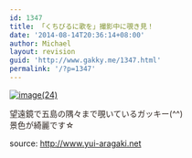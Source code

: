 ```yaml
---
id: 1347
title: 「くちびるに歌を」撮影中に覗き見！
date: '2014-08-14T20:36:14+08:00'
author: Michael
layout: revision
guid: 'http://www.gakky.me/1347.html'
permalink: '/?p=1347'
---
```


[![image(24)](http://www.yui-aragaki.org/wp-content/uploads/2014/08/image24.jpg)](http://www.yui-aragaki.org/wp-content/uploads/2014/08/image24.jpg)

<span style="color: #302722;">望遠鏡で五島の隅々まで覗いているガッキー(^^)</span>  
<span style="color: #302722;">景色が綺麗です☆</span>

source: http://www.yui-aragaki.net